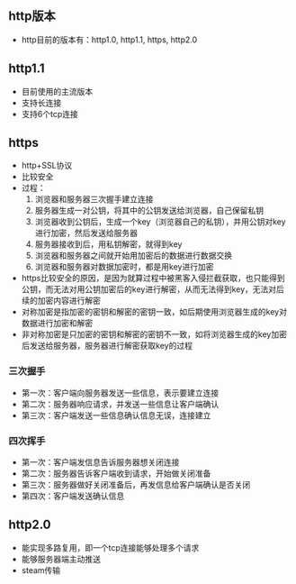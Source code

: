 ## http版本
- http目前的版本有：http1.0, http1.1, https, http2.0

## http1.1
- 目前使用的主流版本
- 支持长连接
- 支持6个tcp连接

## https
- http+SSL协议
- 比较安全
- 过程：
  1. 浏览器和服务器三次握手建立连接
  2. 服务器生成一对公钥，将其中的公钥发送给浏览器，自己保留私钥
  3. 浏览器收到公钥后，生成一个key（浏览器自己的私钥），并用公钥对key进行加密，然后发送给服务器
  4. 服务器接收到后，用私钥解密，就得到key
  5. 浏览器和服务器之间就开始用加密后的数据进行数据交换
  6. 浏览器和服务器对数据加密时，都是用key进行加密
- https比较安全的原因，是因为就算过程中被黑客入侵拦截获取，也只能得到公钥，而无法对用公钥加密后的key进行解密，从而无法得到key，无法对后续的加密内容进行解密
- 对称加密是指加密的密钥和解密的密钥一致，如后期使用浏览器生成的key对数据进行加密和解密
- 非对称加密是只加密的密钥和解密的密钥不一致，如将浏览器生成的key加密后发送给服务器，服务器进行解密获取key的过程

### 三次握手
- 第一次：客户端向服务器发送一些信息，表示要建立连接
- 第二次：服务器响应请求，并发送一些信息让客户端确认
- 第三次：客户端发送一些信息确认信息无误，连接建立

### 四次挥手
- 第一次：客户端发信息告诉服务器想关闭连接
- 第二次：服务器告诉客户端收到请求，开始做关闭准备
- 第三次：服务器做好关闭准备后，再发信息给客户端确认是否关闭
- 第四次：客户端发送确认信息

## http2.0
- 能实现多路复用，即一个tcp连接能够处理多个请求
- 能够服务器端主动推送
- steam传输